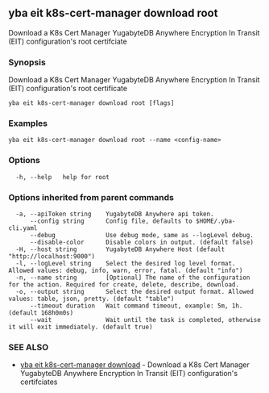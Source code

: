 ## yba eit k8s-cert-manager download root

Download a K8s Cert Manager YugabyteDB Anywhere Encryption In Transit (EIT) configuration's root certifciate

### Synopsis

Download a K8s Cert Manager YugabyteDB Anywhere Encryption In Transit (EIT) configuration's root certificate

```
yba eit k8s-cert-manager download root [flags]
```

### Examples

```
yba eit k8s-cert-manager download root --name <config-name>
```

### Options

```
  -h, --help   help for root
```

### Options inherited from parent commands

```
  -a, --apiToken string    YugabyteDB Anywhere api token.
      --config string      Config file, defaults to $HOME/.yba-cli.yaml
      --debug              Use debug mode, same as --logLevel debug.
      --disable-color      Disable colors in output. (default false)
  -H, --host string        YugabyteDB Anywhere Host (default "http://localhost:9000")
  -l, --logLevel string    Select the desired log level format. Allowed values: debug, info, warn, error, fatal. (default "info")
  -n, --name string        [Optional] The name of the configuration for the action. Required for create, delete, describe, download.
  -o, --output string      Select the desired output format. Allowed values: table, json, pretty. (default "table")
      --timeout duration   Wait command timeout, example: 5m, 1h. (default 168h0m0s)
      --wait               Wait until the task is completed, otherwise it will exit immediately. (default true)
```

### SEE ALSO

* [yba eit k8s-cert-manager download](yba_eit_k8s-cert-manager_download.md)	 - Download a K8s Cert Manager YugabyteDB Anywhere Encryption In Transit (EIT) configuration's certifciates

